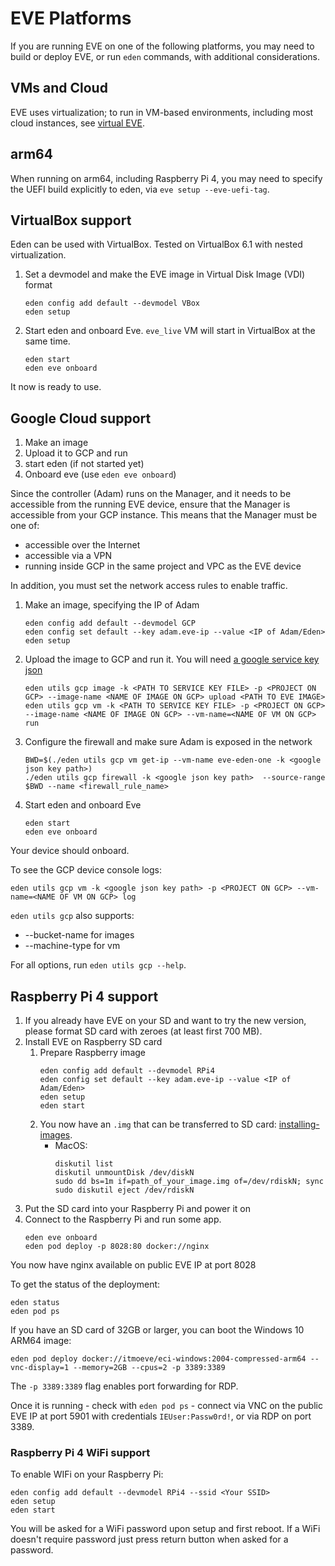 # EVE Platforms

If you are running EVE on one of the following platforms, you may need to
build or deploy EVE, or run `eden` commands, with additional considerations.

## VMs and Cloud

EVE uses virtualization; to run in VM-based environments, including most cloud
instances, see [virtual EVE](./virtual-eve.md).

## arm64

When running on arm64, including Raspberry Pi 4, you may need to specify the
UEFI build explicitly to eden, via `eve setup --eve-uefi-tag`.

## VirtualBox support

Eden can be used with VirtualBox.
Tested on VirtualBox 6.1 with nested virtualization.

1. Set a devmodel and make the EVE image in Virtual Disk Image (VDI) format
    ```console
    eden config add default --devmodel VBox
    eden setup
    ```
1.  Start eden and onboard Eve. `eve_live` VM will start in VirtualBox at the same time.
    ```console
    eden start
    eden eve onboard
    ```

It now is ready to use.

## Google Cloud support

1. Make an image
1. Upload it to GCP and run
1. start eden (if not started yet)
1. Onboard eve (use `eden eve onboard`)

Since the controller (Adam) runs on the Manager, and it needs to be accessible
from the running EVE device, ensure that the Manager is accessible from your GCP
instance. This means that the Manager must be one of:

* accessible over the Internet
* accessible via a VPN
* running inside GCP in the same project and VPC as the EVE device

In addition, you must set the network access rules to enable traffic.

1. Make an image, specifying the IP of Adam
    ```console
    eden config add default --devmodel GCP
    eden config set default --key adam.eve-ip --value <IP of Adam/Eden>
    eden setup
    ```
1. Upload the image to GCP and run it. You will need [a google service key json](https://cloud.google.com/iam/docs/creating-managing-service-account-keys)
    ```console
    eden utils gcp image -k <PATH TO SERVICE KEY FILE> -p <PROJECT ON GCP> --image-name <NAME OF IMAGE ON GCP> upload <PATH TO EVE IMAGE>
    eden utils gcp vm -k <PATH TO SERVICE KEY FILE> -p <PROJECT ON GCP> --image-name <NAME OF IMAGE ON GCP> --vm-name=<NAME OF VM ON GCP> run
    ```
1. Configure the firewall and make sure Adam is exposed in the network
    ```console
    BWD=$(./eden utils gcp vm get-ip --vm-name eve-eden-one -k <google json key path>)
    ./eden utils gcp firewall -k <google json key path>  --source-range $BWD --name <firewall_rule_name>
    ```
1. Start eden and onboard Eve
    ```console
    eden start
    eden eve onboard
    ```

Your device should onboard.

To see the GCP device console logs:

```console
eden utils gcp vm -k <google json key path> -p <PROJECT ON GCP> --vm-name=<NAME OF VM ON GCP> log
```

`eden utils gcp` also supports:

* --bucket-name  for images
* --machine-type for vm

For all options, run `eden utils gcp --help`.

## Raspberry Pi 4 support

1. If you already have EVE on your SD and want to try the new version, please format SD card with zeroes (at least first 700 MB).
1. Install EVE on Raspberry SD card
   1. Prepare Raspberry image
      ```console
      eden config add default --devmodel RPi4
      eden config set default --key adam.eve-ip --value <IP of Adam/Eden>
      eden setup
      eden start
      ```
   1. You now have an `.img` that can be transferred to SD card:
[installing-images](https://www.raspberrypi.org/documentation/installation/installing-images/).
      * MacOS:
        ```console
        diskutil list
        diskutil unmountDisk /dev/diskN
        sudo dd bs=1m if=path_of_your_image.img of=/dev/rdiskN; sync
        sudo diskutil eject /dev/rdiskN
        ```
1. Put the SD card into your Raspberry Pi and power it on
1. Connect to the Raspberry Pi and run some app.
    ```console
    eden eve onboard
    eden pod deploy -p 8028:80 docker://nginx
    ```

You now have nginx available on public EVE IP at port 8028

To get the status of the deployment:

```console
eden status
eden pod ps
```

If you have an SD card of 32GB or larger, you can boot the Windows 10 ARM64 image:

```console
eden pod deploy docker://itmoeve/eci-windows:2004-compressed-arm64 --vnc-display=1 --memory=2GB --cpus=2 -p 3389:3389
```

The `-p 3389:3389` flag enables port forwarding for RDP.

Once it is running - check with `eden pod ps` - connect via VNC
on the public EVE IP at port 5901 with credentials `IEUser:Passw0rd!`,
or via RDP on port 3389.

### Raspberry Pi 4 WiFi support

To enable WIFi on your Raspberry Pi:

```console
eden config add default --devmodel RPi4 --ssid <Your SSID>
eden setup
eden start
```

You will be asked for a WiFi password upon setup and first reboot. If a WiFi
doesn't require password just press return button when asked for a password.
